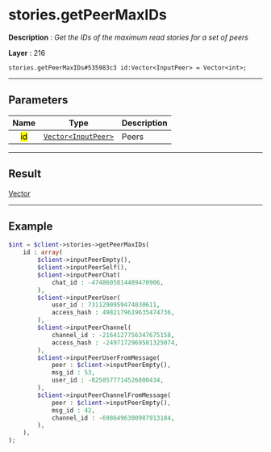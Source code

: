 # stories.getPeerMaxIDs

**Description** : *Get the IDs of the maximum read stories for a set of peers*

**Layer** : 216

```tl
stories.getPeerMaxIDs#535983c3 id:Vector<InputPeer> = Vector<int>;
```

---

## Parameters

| Name | Type | Description |
| :---: | :---: | :--- |
| <mark>id</mark> | [`Vector<InputPeer>`](type/InputPeer) | Peers |

---

## Result

[Vector<int>](type/int)

---

## Example

```php
$int = $client->stories->getPeerMaxIDs(
	id : array(
		$client->inputPeerEmpty(),
		$client->inputPeerSelf(),
		$client->inputPeerChat(
			chat_id : -4748605814489470906,
		),
		$client->inputPeerUser(
			user_id : 7311290959474030611,
			access_hash : 4982179619635474736,
		),
		$client->inputPeerChannel(
			channel_id : -2164127756347675158,
			access_hash : -2497172969581325074,
		),
		$client->inputPeerUserFromMessage(
			peer : $client->inputPeerEmpty(),
			msg_id : 53,
			user_id : -8258577714526800434,
		),
		$client->inputPeerChannelFromMessage(
			peer : $client->inputPeerEmpty(),
			msg_id : 42,
			channel_id : -6986496300987913184,
		),
	),
);
```
